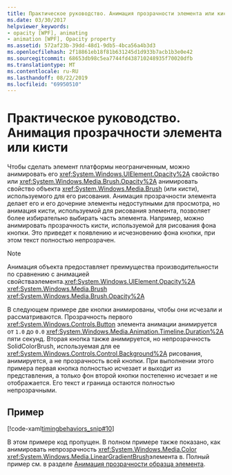 ```yaml
---
title: Практическое руководство. Анимация прозрачности элемента или кисти
ms.date: 03/30/2017
helpviewer_keywords:
- opacity [WPF], animating
- animation [WPF], Opacity property
ms.assetid: 572af23b-39dd-48d1-9db5-4bca56a4b3d3
ms.openlocfilehash: 2f18861eb18f81b631245d1d933b7acb1b3e0e42
ms.sourcegitcommit: 68653db98c5ea7744fd438710248935f70020dfb
ms.translationtype: MT
ms.contentlocale: ru-RU
ms.lasthandoff: 08/22/2019
ms.locfileid: "69950510"
---
```

# <a name="how-to-animate-the-opacity-of-an-element-or-brush"></a>Практическое руководство. Анимация прозрачности элемента или кисти
Чтобы сделать элемент платформы неограниченным, можно анимировать его <xref:System.Windows.UIElement.Opacity%2A> свойство или <xref:System.Windows.Media.Brush.Opacity%2A> анимировать свойство объекта <xref:System.Windows.Media.Brush> (или кисти), используемого для его рисования. Анимация прозрачности элемента делает его и его дочерние элементы недоступными для просмотра, но анимация кисти, используемой для рисования элемента, позволяет более избирательно выбирать часть элемента. Например, можно анимировать прозрачность кисти, используемой для рисования фона кнопки. Это приведет к появлению и исчезновению фона кнопки, при этом текст полностью непрозрачен.  
  
> [!NOTE]
> Анимация объекта предоставляет преимущества производительности по сравнению с анимацией свойстваэлемента.<xref:System.Windows.UIElement.Opacity%2A> <xref:System.Windows.Media.Brush> <xref:System.Windows.Media.Brush.Opacity%2A>  
  
 В следующем примере две кнопки анимированы, чтобы они исчезали и рассматриваются. Прозрачность первого <xref:System.Windows.Controls.Button> элемента анимации анимируется от `1.0` до `0.0` <xref:System.Windows.Media.Animation.Timeline.Duration%2A> пяти секунд. Вторая кнопка также анимируется, но непрозрачность SolidColorBrush, используемая для ее <xref:System.Windows.Controls.Control.Background%2A> рисования, анимируется, а не прозрачность всей кнопки. При выполнении этого примера первая кнопка полностью исчезает и выходит из представления, а только фон второй кнопки постепенно исчезает и не отображается. Его текст и граница остаются полностью непрозрачными.  
  
## <a name="example"></a>Пример  
 [!code-xaml[timingbehaviors_snip#10](~/samples/snippets/csharp/VS_Snippets_Wpf/timingbehaviors_snip/CSharp/OpacityAnimationExample.xaml#10)]  
  
 В этом примере код пропущен. В полном примере также показано, как анимировать непрозрачность <xref:System.Windows.Media.Color> <xref:System.Windows.Media.LinearGradientBrush>элемента в.  Полный пример см. в разделе [Анимация прозрачности образца элемента](https://github.com/Microsoft/WPF-Samples/tree/master/Animation/OpacityAnimation).
